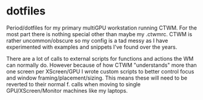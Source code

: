 # dotfiles
Period/dotfiles for my primary multiGPU workstation running CTWM. For the most part there is nothing special other than maybe my .ctwmrc.
CTWM is rather uncommon/obscure so my config is a tad messy as I have experimented with examples and snippets I've found over the years.

There are a lot of calls to external scripts for functions and actions the WM can normally do. However because of how CTWM "understands" more than one screen per XScreen/GPU I wrote custom scripts to better control focus and window framing/placement/sizing. This means these will need to be reverted to their normal f. calls when moving to single GPU/XScreen/Monitor machines like my laptops.
